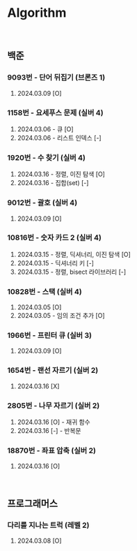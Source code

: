 # Algorithm
<br/>

## 백준

### 9093번 - 단어 뒤집기 (브론즈 1)
1. 2024.03.09 [O]

### 1158번 - 요세푸스 문제 (실버 4)
1. 2024.03.06 - 큐 [O]
2. 2024.03.06 - 리스트 인덱스 [-]

### 1920번 - 수 찾기 (실버 4)
1. 2024.03.16 - 정렬, 이진 탐색 [O]
2. 2024.03.16 - 집합(set) [-]

### 9012번 - 괄호 (실버 4)
1. 2024.03.09 [O]

### 10816번 - 숫자 카드 2 (실버 4)
1. 2024.03.15 - 정렬, 딕셔너리, 이진 탐색 [O]
2. 2024.03.15 - 딕셔너리 키 [-]
3. 2024.03.15 - 정렬, bisect 라이브러리 [-]

### 10828번 - 스택 (실버 4)
1. 2024.03.05 [O]
2. 2024.03.05 - 임의 조건 추가 [O]

### 1966번 - 프린터 큐 (실버 3)
1. 2024.03.09 [O]

### 1654번 - 랜선 자르기 (실버 2)
1. 2024.03.16 [X]

### 2805번 - 나무 자르기 (실버 2)
1. 2024.03.16 [O] - 재귀 함수
2. 2024.03.16 [-] - 반복문

### 18870번 - 좌표 압축 (실버 2)
1. 2024.03.16 [O]

<br/>

## 프로그래머스

### 다리를 지나는 트럭 (레벨 2)
1. 2024.03.08 [O]